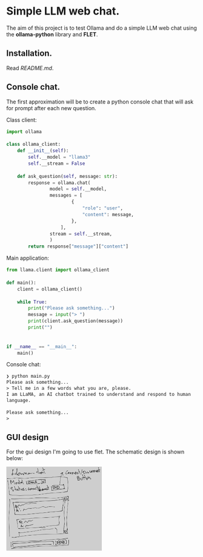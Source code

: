 # Simple LLM web chat.

The aim of this project is to test Ollama and do a simple LLM web chat using the **ollama-python** library and **FLET**.

## Installation.

Read *README.md*.

## Console chat.

The first approximation will be to create a python console chat that will ask for prompt after each new question.

Class client:

```python
import ollama

class ollama_client:
    def __init__(self):
        self.__model = "llama3"
        self.__stream = False

    def ask_question(self, message: str):
        response = ollama.chat(
                model = self.__model,
                messages = [
                        {
                            "role": "user",
                            "content": message,
                        },
                    ],
                stream = self.__stream,
                )
        return response["message"]["content"]
```

Main application:

```python
from llama.client import ollama_client

def main():
    client = ollama_client()

    while True:
        print("Please ask something...")
        message = input("> ")
        print(client.ask_question(message))
        print("")


if __name__ == "__main__":
    main()
```

Console chat:

```console
❯ python main.py
Please ask something...
> Tell me in a few words what you are, please.
I am LLaMA, an AI chatbot trained to understand and respond to human language.

Please ask something...
>
```

## GUI design

For the gui design I'm going to use flet. The schematic design is shown below:

<img src="img/gui_schema.png" alt="Gui schema" width=50%>
